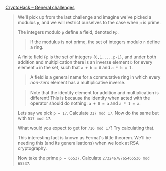[CryptoHack – General challenges](https://cryptohack.org/challenges/general/)

> We'll pick up from the last challenge and imagine we've picked a modulus `p`, and we will restrict ourselves to the case when `p` is prime.
>
> The integers modulo `p` define a field, denoted `Fp`.
>
> > If the modulus is not prime, the set of integers modulo `n` define a ring.
>
> A finite field `Fp` is the set of integers `{0,1,...,p-1}`, and under both addition and multiplication there is an inverse element `b` for every element `a` in the set, such that `a + b = 0` and `a * b = 1`.
>
> > A field is a general name for a commutative ring in which every _non-zero_ element has a multiplicative inverse.
>
> > Note that the identity element for addition and multiplication is different! This is because the identity when acted with the operator should do nothing: `a + 0 = a` and `a * 1 = a`.
>
> Lets say we pick `p = 17`. Calculate `317 mod 17`. Now do the same but with `517 mod 17`.
>
> What would you expect to get for `716 mod 17`? Try calculating that.
>
> This interesting fact is known as Fermat's little theorem. We'll be needing this (and its generalisations) when we look at RSA cryptography.
>
> Now take the prime `p = 65537`. Calculate `27324678765465536 mod 65537`.
